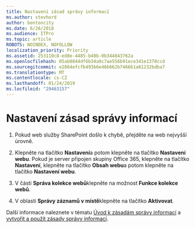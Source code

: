 ```yaml
---
title: Nastavení zásad správy informací
ms.author: stevhord
author: bentoncity
ms.date: 6/26/2018
ms.audience: ITPro
ms.topic: article
ROBOTS: NOINDEX, NOFOLLOW
localization_priority: Priority
ms.assetid: 253110c8-ed8e-4485-b40b-0b344843762a
ms.openlocfilehash: 05ab8844df6b34a9c7ae556b91ece341e1370ccd
ms.sourcegitcommit: e2864efcfb493b6e46b662b746661a61232bdba7
ms.translationtype: MT
ms.contentlocale: cs-CZ
ms.lasthandoff: 01/24/2019
ms.locfileid: "29463157"
---
```

# <a name="set-up-information-management-policies"></a>Nastavení zásad správy informací

1. Pokud web služby SharePoint došlo k chybě, přejděte na web nejvyšší úrovně.
    
2. Klepněte na tlačítko **Nastavení**a potom klepněte na tlačítko **Nastavení webu**. Pokud je server připojen skupiny Office 365, klepněte na tlačítko **Nastavení**, klepněte na tlačítko **Obsah webu**a potom klepněte na tlačítko **Nastavení webu**.
    
3. V části **Správa kolekce webů**klepněte na možnost **Funkce kolekce webů**.
    
4. V oblasti **Správy záznamů v místě**klepněte na tlačítko **Aktivovat**.
    
Další informace naleznete v tématu [Úvod k zásadám správy informací](https://go.microsoft.com/fwlink/?linkid=404239) a [vytvořit a použít zásady správy informací](https://go.microsoft.com/fwlink/?linkid=2003916).
  

